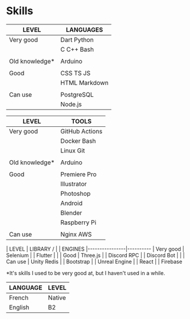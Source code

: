 # Skills

| LEVEL          | LANGUAGES
|----------------|-------------
| Very good      | Dart Python
|                | C C++ Bash
|                |
| Old knowledge* | Arduino
|                |
| Good           | CSS TS JS
|                | HTML Markdown
|                |
| Can use        | PostgreSQL
|                | Node.js


| LEVEL          | TOOLS
|----------------|----------------
| Very good      | GitHub Actions
|                | Docker Bash
|                | Linux Git
|                |
| Old knowledge* | Arduino
|                |
| Good           | Premiere Pro
|                | Illustrator
|                | Photoshop
|                | Android
|                | Blender
|                | Raspberry Pi
|                |
| Can use        | Nginx AWS


| LEVEL          | LIBRARY /
|                | ENGINES
|----------------|----------
| Very good      | Selenium
|                | Flutter
|                |
| Good           | Three.js
|                | Discord RPC
|                | Discord Bot
|                |
| Can use        | Unity Redis
|                | Bootstrap
|                | Unreal Engine
|                | React
|                | Firebase

*It's skills I used to be very good at, but I haven't used in a while.

| LANGUAGE | LEVEL
|----------|-------
| French   | Native
| English  | B2